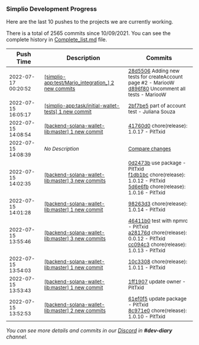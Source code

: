
### Simplio Development Progress

Here are the last 10 pushes to the projects we are currently working.

There is a total of 2565 commits since 10/09/2021. You can see the complete history in
 [Complete_list.md](Complete_list.md) file.

| Push Time | Description | Commits |
| --- | --- | --- |
| <sub>2022-07-17 00:20:52</sub> | <sub>[[simplio-app:test/Mario\_integration\_] 2 new commits](https://github.com/SimplioOfficial/simplio-app/compare/295b456a2f3e...d896f804b7e2)</sub> | <sub>[28d5506](https://github.com/SimplioOfficial/simplio-app/commit/28d5506530fe63dbad4f3156223f41757edc6aa9) Adding new tests for createAccount page #2 - MariooW<br>[d896f80](https://github.com/SimplioOfficial/simplio-app/commit/d896f804b7e29d0af3d2e7529aab594ec4e3ca95) Uncomment all tests - MariooW</sub> |
| <sub>2022-07-15 16:05:17</sub> | <sub>[[simplio-app:task/initial\-wallet\-tests] 1 new commit](https://github.com/SimplioOfficial/simplio-app/commit/2bf7be59d94f638fa041c45c0af75f3d9adafb1c)</sub> | <sub>[2bf7be5](https://github.com/SimplioOfficial/simplio-app/commit/2bf7be59d94f638fa041c45c0af75f3d9adafb1c) part of account test - Juliana Souza</sub> |
| <sub>2022-07-15 14:08:54</sub> | <sub>[[backend-solana-wallet-lib:master] 1 new commit](https://github.com/SimplioOfficial/backend-solana-wallet-lib/commit/41760d05f2db0d8ea80fccd8bf1ee374ea56f4c7)</sub> | <sub>[41760d0](https://github.com/SimplioOfficial/backend-solana-wallet-lib/commit/41760d05f2db0d8ea80fccd8bf1ee374ea56f4c7) chore(release): 1.0.17 - PitTxid</sub> |
| <sub>2022-07-15 14:08:39</sub> | <sub>_No Description_</sub> | <sub>[Compare changes](https://github.com/SimplioOfficial/backend-solana-wallet-lib/compare/5d6e6fbdf111...7d1a90e25cf6)</sub> |
| <sub>2022-07-15 14:02:35</sub> | <sub>[[backend-solana-wallet-lib:master] 3 new commits](https://github.com/SimplioOfficial/backend-solana-wallet-lib/compare/98263d35a3b2...5d6e6fbdf111)</sub> | <sub>[0d2473b](https://github.com/SimplioOfficial/backend-solana-wallet-lib/commit/0d2473b9193e01a144024a8c9ef41ce7d33005f9) use package - PitTxid<br>[f1db1bc](https://github.com/SimplioOfficial/backend-solana-wallet-lib/commit/f1db1bc2672d3498655ee6e0bd56fb2e30b51c75) chore(release): 1.0.12 - PitTxid<br>[5d6e6fb](https://github.com/SimplioOfficial/backend-solana-wallet-lib/commit/5d6e6fbdf111616d8a816c6b08775b1a445d9557) chore(release): 1.0.16 - PitTxid</sub> |
| <sub>2022-07-15 14:01:28</sub> | <sub>[[backend-solana-wallet-lib:master] 1 new commit](https://github.com/SimplioOfficial/backend-solana-wallet-lib/commit/98263d35a3b221ed59af208104a28354f915fe14)</sub> | <sub>[98263d3](https://github.com/SimplioOfficial/backend-solana-wallet-lib/commit/98263d35a3b221ed59af208104a28354f915fe14) chore(release): 1.0.14 - PitTxid</sub> |
| <sub>2022-07-15 13:55:46</sub> | <sub>[[backend-solana-wallet-lib:master] 3 new commits](https://github.com/SimplioOfficial/backend-solana-wallet-lib/compare/10c33085f4cf...cc094c338d0b)</sub> | <sub>[46411b0](https://github.com/SimplioOfficial/backend-solana-wallet-lib/commit/46411b09059038b9d8f700340936b37eaa12e783) test with npmrc - PitTxid<br>[a28176d](https://github.com/SimplioOfficial/backend-solana-wallet-lib/commit/a28176d122bd562ce5feca4aa316cc512a7bafff) chore(release): 0.0.12 - PitTxid<br>[cc094c3](https://github.com/SimplioOfficial/backend-solana-wallet-lib/commit/cc094c338d0b7a3e8743484f6a67e74a992a1617) chore(release): 1.0.13 - PitTxid</sub> |
| <sub>2022-07-15 13:54:03</sub> | <sub>[[backend-solana-wallet-lib:master] 1 new commit](https://github.com/SimplioOfficial/backend-solana-wallet-lib/commit/10c33085f4cfbd1f3e940502ea267e6b4dab41ee)</sub> | <sub>[10c3308](https://github.com/SimplioOfficial/backend-solana-wallet-lib/commit/10c33085f4cfbd1f3e940502ea267e6b4dab41ee) chore(release): 1.0.11 - PitTxid</sub> |
| <sub>2022-07-15 13:53:43</sub> | <sub>[[backend-solana-wallet-lib:master] 1 new commit](https://github.com/SimplioOfficial/backend-solana-wallet-lib/commit/1ff1907bcd37640da5e82a6aa836058ab3d39f12)</sub> | <sub>[1ff1907](https://github.com/SimplioOfficial/backend-solana-wallet-lib/commit/1ff1907bcd37640da5e82a6aa836058ab3d39f12) update owner - PitTxid</sub> |
| <sub>2022-07-15 13:52:53</sub> | <sub>[[backend-solana-wallet-lib:master] 2 new commits](https://github.com/SimplioOfficial/backend-solana-wallet-lib/compare/29162d419587...8c971e0f8b84)</sub> | <sub>[61ef0f5](https://github.com/SimplioOfficial/backend-solana-wallet-lib/commit/61ef0f5f048fa72d6d6e3c006f1ca56be01b0fa2) update package - PitTxid<br>[8c971e0](https://github.com/SimplioOfficial/backend-solana-wallet-lib/commit/8c971e0f8b8438f7d55c149d4603d499e4bdbdcb) chore(release): 1.0.10 - PitTxid</sub> |

_You can see more details and commits in our [Discord](https://discord.gg/aKhjuwZmdP) in **#dev-diary** channel._
